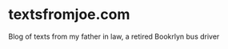 textsfromjoe.com
================

Blog of texts from my father in law, a retired Bookrlyn bus driver
